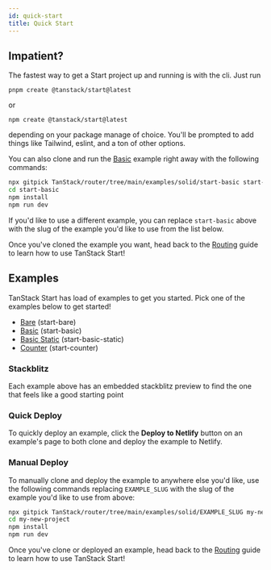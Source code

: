 ```yaml
---
id: quick-start
title: Quick Start
---
```


## Impatient?

The fastest way to get a Start project up and running is with the cli. Just run

```
pnpm create @tanstack/start@latest
```

or

```
npm create @tanstack/start@latest
```

depending on your package manage of choice. You'll be prompted to add things like Tailwind, eslint, and a ton of other options.

You can also clone and run the [Basic](https://github.com/TanStack/router/tree/main/examples/solid/start-basic) example right away with the following commands:

```bash
npx gitpick TanStack/router/tree/main/examples/solid/start-basic start-basic
cd start-basic
npm install
npm run dev
```

If you'd like to use a different example, you can replace `start-basic` above with the slug of the example you'd like to use from the list below.

Once you've cloned the example you want, head back to the [Routing](../routing) guide to learn how to use TanStack Start!

## Examples

TanStack Start has load of examples to get you started. Pick one of the examples below to get started!

- [Bare](https://github.com/TanStack/router/tree/main/examples/solid/start-bare) (start-bare)
- [Basic](https://github.com/TanStack/router/tree/main/examples/solid/start-basic) (start-basic)
- [Basic Static](https://github.com/TanStack/router/tree/main/examples/solid/start-basic-stats) (start-basic-static)
- [Counter](https://github.com/TanStack/router/tree/main/examples/solid/start-counter) (start-counter)

### Stackblitz

Each example above has an embedded stackblitz preview to find the one that feels like a good starting point

### Quick Deploy

To quickly deploy an example, click the **Deploy to Netlify** button on an example's page to both clone and deploy the example to Netlify.

### Manual Deploy

To manually clone and deploy the example to anywhere else you'd like, use the following commands replacing `EXAMPLE_SLUG` with the slug of the example you'd like to use from above:

```bash
npx gitpick TanStack/router/tree/main/examples/solid/EXAMPLE_SLUG my-new-project
cd my-new-project
npm install
npm run dev
```

Once you've clone or deployed an example, head back to the [Routing](../routing) guide to learn how to use TanStack Start!

